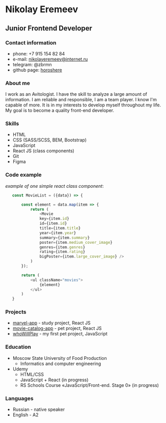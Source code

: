  # Nikolay Eremeev
 ## Junior Frontend Developer
 ### Contact information
 * phone: +7 915 154 82 84
 * e-mail: nikolayeremeev@internet.ru
 * telegram: @zbrmn
 * github page: [horoshere](https://github.com/horoshere)

 ### About me
I work as an Avitologist. I have the skill to analyze a large amount of information. I am reliable and responsible, I am a team player.
I know I'm capable of more. It is in my interests to develop myself throughout my life. My goal is to become a quality front-end developer.
 ### Skills
 * HTML
 * CSS (SASS/SCSS, BEM, Bootstrap)
 * JavaScript
 * React JS (class components)
 * Git
 * Figma
 ### Code example
 *example of one simple react class component*:
 ```javascript
    const MovieList = ({data}) => {

        const element = data.map(item => {
            return (
                <Movie 
                key={item.id}
                id={item.id}
                title={item.title}
                year={item.year}
                summary={item.summary}
                poster={item.medium_cover_image}
                genres={item.genres}
                rating={item.rating}
                bigPoster={item.large_cover_image} />
            )
        });

        return (
            <ul className="movies">
                {element}
            </ul>
        )
    }
```

### Projects
* [marvel-app](https://horoshere.github.io/marvel-app/) - study project, React JS
* [movie-catalog-app](https://horoshere.github.io/movie-catalog-app/) - pet project, React JS
* [whoWillPlay](https://github.com/horoshere/whoWillPlay) - my first pet project, JavaScript


### Education
* Moscow State University of Food Production
    * Informatics and computer engineering
* Udemy
    * HTML/CSS
    * JavaScript + React (in progress)
    * RS Schools Course «JavaScript/Front-end. Stage 0» (in progress)

### Languages
* Russian - native speaker
* English - A2

